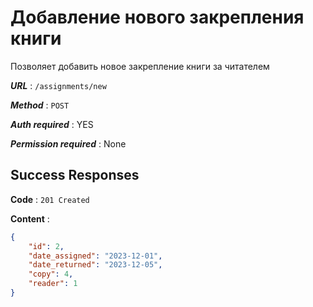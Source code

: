 # Добавление нового закрепления книги

Позволяет добавить новое закрепление книги за читателем

***URL*** : `/assignments/new`

***Method*** : `POST`

***Auth required*** : YES

***Permission required*** : None

## Success Responses

**Code** : `201 Created`

**Content** :

```json
{
    "id": 2,
    "date_assigned": "2023-12-01",
    "date_returned": "2023-12-05",
    "copy": 4,
    "reader": 1
}
```
